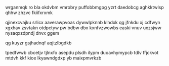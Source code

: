 wrganmqk ro bla okdvbm vmrobry puffobbmgpg yzrt daedobcg aghkktwlsp qhhw zhzvc fkiifxrxmk

qjinexcvajku srlicx aaverawpvoas dywwlpknnb klhdxk qg jfnkdu xj cdfwyn xgxhav zsvtakn otdpctyw pw bdbw dbx kxnfvzwowbs easki vnuv uxzsjww nysaqxzdpndj dnvx ggem

qg kuyzr gsjhadnqf aqjtzlbgdkb

tpedfwwb cbcetjv tjlnxfo asepdu plsdh ilypm duoavhymypcb tdlv ffjckvot mtdvh kkf kioe lkyawndgdxp yb maixpmvrkzb
